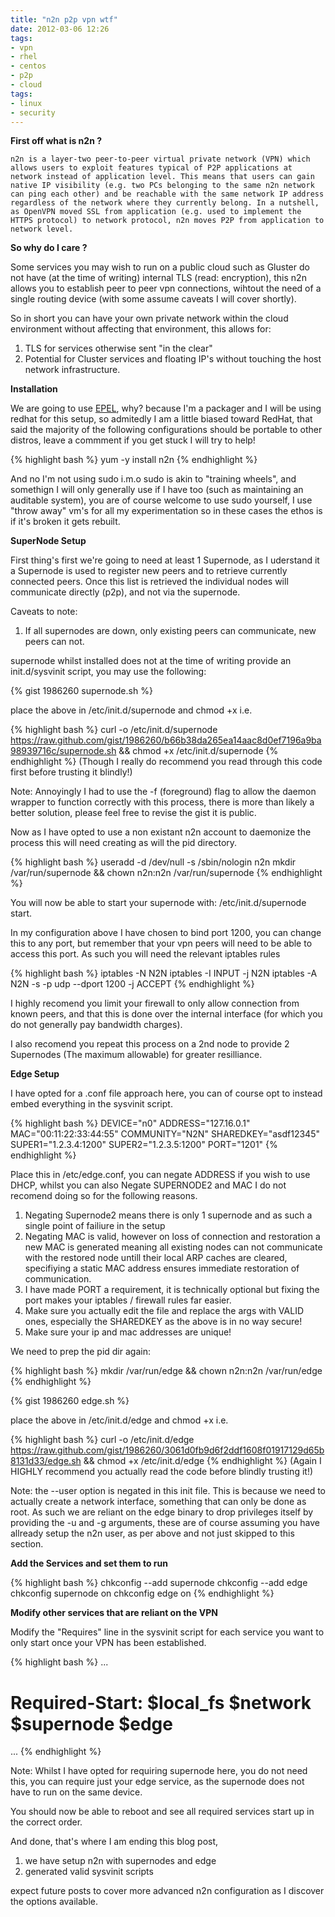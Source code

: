 ```yaml
---
title: "n2n p2p vpn wtf"
date: 2012-03-06 12:26
tags:
- vpn
- rhel
- centos
- p2p
- cloud
tags:
- linux
- security 
---
```


<strong>First off what is n2n ?</strong>

`
n2n is a layer-two peer-to-peer virtual private network (VPN) which allows users to exploit features typical of P2P applications at network instead of application level. This means that users can gain native IP visibility (e.g. two PCs belonging to the same n2n network can ping each other) and be reachable with the same network IP address regardless of the network where they currently belong. In a nutshell, as OpenVPN moved SSL from application (e.g. used to implement the HTTPS protocol) to network protocol, n2n moves P2P from application to network level.
`

<strong>So why do I care ?</strong>

Some services you may wish to run on a public cloud such as Gluster do not have (at the time of writing) internal TLS (read: encryption), this n2n allows you to establish peer to peer vpn connections, wihtout the need of a single routing device (with some assume caveats I will cover shortly).

So in short you can have your own private network within the cloud environment without affecting that environment, this allows for:

1. TLS for services otherwise sent "in the clear"
2. Potential for Cluster services and floating IP's without touching the host network infrastructure.

<strong> Installation </strong>

We are going to use <a href="https://fedoraproject.org/wiki/EPEL">EPEL</a>, why? because I'm a packager and I will be using redhat for this setup, so admitedly I am a little biased toward RedHat, that said the majority of the following configurations should be portable to other distros, leave a commment if you get stuck I will try to help!

{% highlight bash %}
yum -y install n2n
{% endhighlight %}

And no I'm not using sudo i.m.o sudo is akin to "training wheels", and somethign I will only generally use if I have too (such as maintaining an auditable system), you are of course welcome to use sudo yourself, I use "throw away" vm's for all my experimentation so in these cases the ethos is if it's broken it gets rebuilt.

<strong> SuperNode Setup </strong>

First thing's first we're going to need at least 1 Supernode, as I uderstand it a Supernode is used to register new peers and to retrieve currently connected peers.
Once this list is retrieved the individual nodes will communicate directly (p2p), and not via the supernode.

Caveats to note:

1. If all supernodes are down, only existing peers can communicate, new peers can not.

supernode whilst installed does not at the time of writing provide an init.d/sysvinit script, you may use the following:

{% gist 1986260 supernode.sh %}

place the above in /etc/init.d/supernode and chmod +x i.e.

{% highlight bash %}
curl -o /etc/init.d/supernode https://raw.github.com/gist/1986260/b66b38da265ea14aac8d0ef7196a9ba98939716c/supernode.sh && chmod +x /etc/init.d/supernode
{% endhighlight %}
(Though I really do recommend you read through this code first before trusting it blindly!)

Note: Annoyingly I had to use the -f (foreground) flag to allow the daemon wrapper to function correctly with this process, there is more than likely a better solution, please 
feel free to revise the gist it is public.

Now as I have opted to use a non existant n2n account to daemonize the process this will need creating as will the pid directory.

{% highlight bash %}
useradd -d /dev/null -s /sbin/nologin n2n
mkdir /var/run/supernode && chown n2n:n2n /var/run/supernode
{% endhighlight %}

You will now be able to start your supernode with: /etc/init.d/supernode start.

In my configuration above I have chosen to bind port 1200, you can change this to any port, but remember that your vpn peers will need to be able to access this port.
As such you will need the relevant iptables rules

{% highlight bash %}
iptables -N N2N
iptables -I INPUT -j N2N
iptables -A N2N -s <vpn peer> -p udp --dport 1200 -j ACCEPT
{% endhighlight %}

I highly recomend you limit your firewall to only allow connection from known peers, and that this is done over the internal interface (for which you do not generally pay bandwidth charges).

I also recomend you repeat this process on a 2nd node to provide 2 Supernodes (The maximum allowable) for greater resilliance.

<strong> Edge Setup </strong>

I have opted for a .conf file approach here, you can of course opt to instead embed everything in the sysvinit script.

{% highlight bash %}
DEVICE="n0"
ADDRESS="127.16.0.1"
MAC="00:11:22:33:44:55"
COMMUNITY="N2N"
SHAREDKEY="asdf12345"
SUPER1="1.2.3.4:1200"
SUPER2="1.2.3.5:1200"
PORT="1201"
{% endhighlight %}

Place this in /etc/edge.conf, you can negate ADDRESS if you wish to use DHCP, whilst you can also Negate SUPERNODE2 and MAC I do not recomend doing so for the following reasons.

1. Negating Supernode2 means there is only 1 supernode and as such a single point of failiure in the setup
2. Negating MAC is valid, however on loss of connection and restoration a new MAC is generated meaning all existing nodes can not communicate with the restored node untill their local ARP caches are cleared,
specifiying a static MAC address ensures immediate restoration of communication.
3. I have made PORT a requirement, it is technically optional but fixing the port makes your iptables / firewall rules far easier.
4. Make sure you actually edit the file and replace the args with VALID ones, especially the SHAREDKEY as the above is in no way secure!
5. Make sure your ip and mac addresses are unique!

We need to prep the pid dir again:

{% highlight bash %}
mkdir /var/run/edge && chown n2n:n2n /var/run/edge
{% endhighlight %}

{% gist 1986260 edge.sh %}

place the above in /etc/init.d/edge and chmod +x i.e.

{% highlight bash %}
curl -o /etc/init.d/edge https://raw.github.com/gist/1986260/3061d0fb9d6f2ddf1608f01917129d65b8131d33/edge.sh && chmod +x /etc/init.d/edge
{% endhighlight %}
(Again I HIGHLY recommend you actually read the code before blindly trusting it!)

Note: the --user option is negated in this init file. This is because we need to actually create a network interface, something that can only be done as root.
As such we are reliant on the edge binary to drop privileges itself by providing the -u and -g  arguments, these are of course assuming you have allready setup the n2n user, as per above and not just skipped to this section.


<strong> Add the Services and set them to run</strong>

{% highlight bash %}
chkconfig --add supernode
chkconfig --add edge
chkconfig supernode on
chkconfig edge on
{% endhighlight %}

<strong> Modify other services that are reliant on the VPN </strong>

Modify the "Requires" line in the sysvinit script for each service you want to only start once your VPN has been established.

{% highlight bash %}
...
# Required-Start: $local_fs $network $supernode $edge
...
{% endhighlight %}

Note: Whilst I have opted for requiring supernode here, you do not need this, you can require just your edge service, as the supernode does not have to run on the same device.

You should now be able to reboot and see all required services start up in the correct order.

And done, that's where I am ending this blog post,

1. we have setup n2n with supernodes and edge
2. generated valid sysvinit scripts

expect future posts to cover more advanced n2n configuration as I discover the options available.

